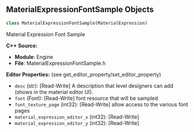 ## MaterialExpressionFontSample Objects

```python
class MaterialExpressionFontSample(MaterialExpression)
```

Material Expression Font Sample

**C++ Source:**

- **Module**: Engine
- **File**: MaterialExpressionFontSample.h

**Editor Properties:** (see get_editor_property/set_editor_property)

- ``desc`` (str):  [Read-Write] A description that level designers can add (shows in the material editor UI).
- ``font`` (Font):  [Read-Write] font resource that will be sampled
- ``font_texture_page`` (int32):  [Read-Write] allow access to the various font pages
- ``material_expression_editor_x`` (int32):  [Read-Write]
- ``material_expression_editor_y`` (int32):  [Read-Write]

<a id="unreal.MaterialExpressionFontSampleParameter"></a>